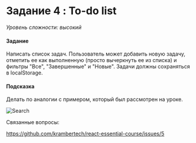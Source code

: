 # Задание 4 : To-do list

_Уровень сложности: высокий_

#### Задание

Написать список задач. Пользователь может добавить новую задачу, отметить ее как выполненную (просто вычеркнуть ее из списка) и фильтры "Все", "Завершенные" и "Новые". Задачи должны сохраняться в localStorage.

#### Подсказка

Делать по аналогии с примером, который был рассмотрен на уроке.

![Search](/02-deep-in-components/images/011.png)

Связанные вопросы:

https://github.com/krambertech/react-essential-course/issues/5

